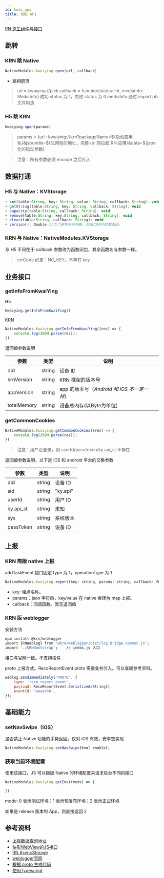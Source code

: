 ```yaml
---
id: kwai_api
title: 快影 API
---
```



[RN 原生组件与接口](https://reactnative.dev)

## 跳转
### KRN 跳 Native

```js
NativeModules.Kwaiying.open(url, callback)
```

+ 跳相册页

> url = kwaiying://pick
> callback = function(status: Int, mediaInfo: MediaInfo)
> 成功 status 为 1，失败 status 为 0
> mediaInfo 通过 import pb 文件构造

### H5 跳 KRN

```js
kwaiying.open(params)
```

> params = {url : kwaiying://krn?packageName=${启动应用名}&jsbundle=${应用包的地址，完整 url 则拉起 RN 应用}&data=${json 化的启动参数}

> 注意：所有参数必须 encode 之后传入


## 数据打通
### H5 与 Native：KVStorage
```js
+ set(table:String, key: String, value: String, callback: String): void
+ getString(table:String, key: String, callback: String): void
+ capacity(table:String, callback: String): void
+ remove(table:String, key:String, callback: String): void
+ clear(table:String, callback: String): void
+ version(): Double //为了避免异步判断，此接口同步阻塞返回。
````
### KRN 与 Native：NativeModules.KVStorage

与 H5 不同在于 callback 参数改为函数闭包，其余函数名与参数一样。


> errCode 约定：NO_KEY。不存在 key

## 业务接口
### getInfoFromKwaiYing
H5

```js
kwaiying.getInfoFromKwaiYing()
````

KRN

```js
NativeModules.Kwaiying.getInfoFromKwaiYing((res) => { 
	console.log(JSON.parse(res)); 
})
```

返回值参数说明

|  参数   | 类型 | 说明 |
|  ----  | ----  | ---- |
| did  | string | 设备 ID |
| krnVersion  | string | KRN 框架的版本号 |
| appVersion  | string | app 的版本号（*Android 和 iOS 不一定一样*） |
| totalMemory  | string | 设备总内存(以Byte为单位) |


### getCommonCookies
```js
NativeModules.Kwaiying.getCommonCookies((res) => { 
	console.log(JSON.parse(res)); 
})
```

> 注意：用户没登录，则 userId/passToken/ky.api_st 不存在

返回值参数说明，以下是 iOS 和 android 平台的交集参数

|  参数   | 类型 | 说明 |
|  ----  | ----  | ---- |
| did  | string | 设备 ID |
| sid  | string | "ky.api" |
| userId  | string | 用户 ID |
| ky.api_st  | string | 未知 |
| sys  | string | 系统版本 |
| passToken  | string | 设备 ID |



## 上报

### KRN 简版 native 上报
addTaskEvent 接口固定 type 为 1，operationType 为 1

```js
NativeModules.Kwaiying.report(key: string, params: string, callback: function);
```

+ key: 埋点名称。
+ params：json 字符串，key/value 在 native 会转为 map 上报。
+ callback：回调函数。暂无返回值

### KRN 版 weblogger
安装方法

```sh
npm install @krn/weblogger
import {RNWeblog} from '@krn/weblogger/dist/log.bridge.common.js';
import './KRNBootstrap';	// index.js 入口 
```

接口与官网一致。不支持插件

proto 上报方式。RecoReportEvent.proto 需要业务引入。可以查阅参考资料。

```js
weblog.sendImmediately('PROTO', {
    type: 'reco_report_event',
    payload: RecoReportEvent.SerializeAsString(),
    eventId: 'aaaabbb',
});
```

## 基础能力
### setNavSwipe（iOS）
是否禁止 Native 功能的手势返回，仅对 iOS 有效，安卓空实现

```js
NativeModules.Kwaiying.setNavSwipe(bool enable);
```

### 获取当前环境配置

使用该接口，JS 可以根据 Native 的环境配置来请求后台不同的接口

```js
NativeModules.Kwaiying.getEnv((mode) => { 

})
```

mode: 0 表示测试环境；1 表示预发布环境；2 表示正式环境

如果是 release 版本的 App，则直接返回 2


## 参考资料
+ [上报数据查询地址](https://app-analysis.corp.kuaishou.com/#/event_track?id=2085&appName=KUAISHOU_VIDEO_EDITOR&sampling=APP)
+ [快影WebView的JS接口](https://docs.corp.kuaishou.com/d/home/fcAAnp3wLKhWtDEqKk7Hpwpqq)
+ [RN AsyncStorage](https://github.com/react-native-community/async-storage)
+ [weblogger官网](https://component.corp.kuaishou.com/docs/weblogger/js)
+ [根据 proto 生成代码](https://www.npmjs.com/package/protobufjs)
+ [使用Typescript](https://reactnative.dev/docs/typescript)

